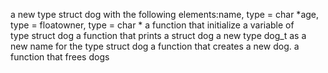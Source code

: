 a new type struct dog with the following elements:name, type = char *age, type = floatowner, type = char *
a function that initialize a variable of type struct dog
a function that prints a struct dog
a new type dog_t as a new name for the type struct dog
a function that creates a new dog.
a function that frees dogs
